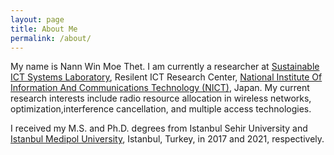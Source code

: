 ```yaml
---
layout: page
title: About Me
permalink: /about/
---
```


My name is Nann Win Moe Thet. I am currently a researcher at [Sustainable ICT Systems Laboratory](https://www.nict.go.jp/en/resil/sustainable.html), Resilent ICT Research Center, [National Institute Of Information And Communications Technology (NICT)](https://www.nict.go.jp/en/index.html), Japan. My current research interests include radio resource allocation in wireless networks, optimization,interference cancellation, and multiple access technologies.

I received my M.S. and Ph.D. degrees from Istanbul Sehir University and [Istanbul Medipol University](https://sens.medipol.edu.tr/), Istanbul, Turkey, in 2017 and 2021, respectively.

